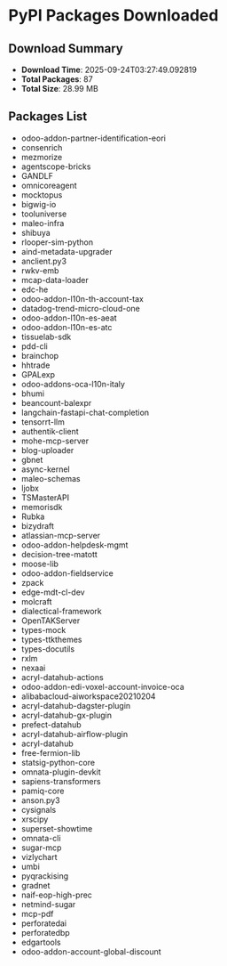 # PyPI Packages Downloaded

## Download Summary
- **Download Time**: 2025-09-24T03:27:49.092819
- **Total Packages**: 87
- **Total Size**: 28.99 MB

## Packages List
- odoo-addon-partner-identification-eori
- consenrich
- mezmorize
- agentscope-bricks
- GANDLF
- omnicoreagent
- mocktopus
- bigwig-io
- tooluniverse
- maleo-infra
- shibuya
- rlooper-sim-python
- aind-metadata-upgrader
- anclient.py3
- rwkv-emb
- mcap-data-loader
- edc-he
- odoo-addon-l10n-th-account-tax
- datadog-trend-micro-cloud-one
- odoo-addon-l10n-es-aeat
- odoo-addon-l10n-es-atc
- tissuelab-sdk
- pdd-cli
- brainchop
- hhtrade
- GPALexp
- odoo-addons-oca-l10n-italy
- bhumi
- beancount-balexpr
- langchain-fastapi-chat-completion
- tensorrt-llm
- authentik-client
- mohe-mcp-server
- blog-uploader
- gbnet
- async-kernel
- maleo-schemas
- ljobx
- TSMasterAPI
- memorisdk
- Rubka
- bizydraft
- atlassian-mcp-server
- odoo-addon-helpdesk-mgmt
- decision-tree-matott
- moose-lib
- odoo-addon-fieldservice
- zpack
- edge-mdt-cl-dev
- molcraft
- dialectical-framework
- OpenTAKServer
- types-mock
- types-ttkthemes
- types-docutils
- rxlm
- nexaai
- acryl-datahub-actions
- odoo-addon-edi-voxel-account-invoice-oca
- alibabacloud-aiworkspace20210204
- acryl-datahub-dagster-plugin
- acryl-datahub-gx-plugin
- prefect-datahub
- acryl-datahub-airflow-plugin
- acryl-datahub
- free-fermion-lib
- statsig-python-core
- omnata-plugin-devkit
- sapiens-transformers
- pamiq-core
- anson.py3
- cysignals
- xrscipy
- superset-showtime
- omnata-cli
- sugar-mcp
- vizlychart
- umbi
- pyqrackising
- gradnet
- naif-eop-high-prec
- netmind-sugar
- mcp-pdf
- perforatedai
- perforatedbp
- edgartools
- odoo-addon-account-global-discount
